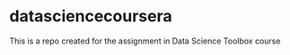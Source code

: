 datasciencecoursera
===================

This is a repo created for the assignment in Data Science Toolbox course
